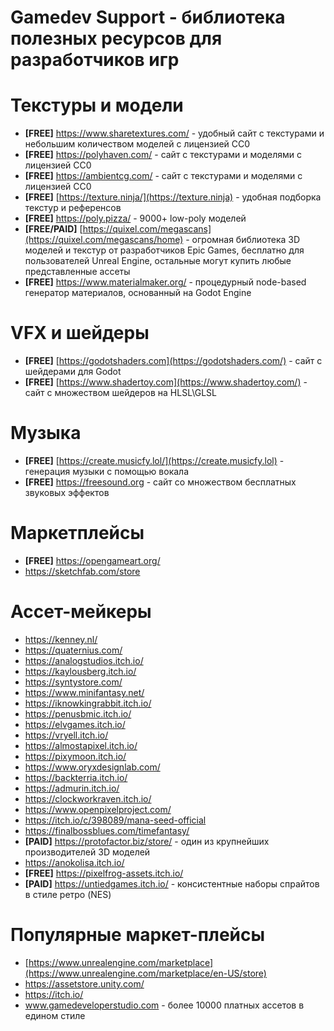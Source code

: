 # Gamedev Support - библиотека полезных ресурсов для разработчиков игр


# Текстуры и модели
- **[FREE]** https://www.sharetextures.com/ - удобный сайт с текстурами и небольшим количеством моделей с лицензией CC0
- **[FREE]** https://polyhaven.com/ - сайт с текстурами и моделями с лицензией СС0
- **[FREE]** https://ambientcg.com/ - сайт с текстурами и моделями с лицензией CC0
- **[FREE]** [https://texture.ninja/](https://texture.ninja) - удобная подборка текстур и референсов
- **[FREE]** https://poly.pizza/ - 9000+ low-poly моделей
- **[FREE/PAID]** [https://quixel.com/megascans](https://quixel.com/megascans/home) - огромная библиотека 3D моделей и текстур от разработчиков Epic Games, бесплатно для пользователей Unreal Engine, остальные могут купить любые представленные ассеты
- **[FREE]** https://www.materialmaker.org/ - процедурный node-based генератор материалов, основанный на Godot Engine

# VFX и шейдеры
- **[FREE]** [https://godotshaders.com](https://godotshaders.com/) - сайт с шейдерами для Godot
- **[FREE]** [https://www.shadertoy.com](https://www.shadertoy.com/) - сайт с множеством шейдеров на HLSL\GLSL

# Музыка
- **[FREE]** [https://create.musicfy.lol/](https://create.musicfy.lol) - генерация музыки с помощью вокала
- **[FREE]** https://freesound.org - сайт со множеством бесплатных звуковых эффектов

# Маркетплейсы
- **[FREE]** https://opengameart.org/
- https://sketchfab.com/store

# Ассет-мейкеры
- https://kenney.nl/
- https://quaternius.com/
- https://analogstudios.itch.io/
- https://kaylousberg.itch.io/
- https://syntystore.com/
- https://www.minifantasy.net/
- https://iknowkingrabbit.itch.io/
- https://penusbmic.itch.io/
- https://elvgames.itch.io/
- https://vryell.itch.io/
- https://almostapixel.itch.io/
- https://pixymoon.itch.io/
- https://www.oryxdesignlab.com/
- https://backterria.itch.io/
- https://admurin.itch.io/
- https://clockworkraven.itch.io/
- https://www.openpixelproject.com/
- https://itch.io/c/398089/mana-seed-official
- https://finalbossblues.com/timefantasy/
- **[PAID]** https://protofactor.biz/store/ - один из крупнейших производителей 3D моделей
- https://anokolisa.itch.io/
- **[FREE]** https://pixelfrog-assets.itch.io/
- **[PAID]** https://untiedgames.itch.io/ - консистентные наборы спрайтов в стиле ретро (NES)

# Популярные маркет-плейсы
- [https://www.unrealengine.com/marketplace](https://www.unrealengine.com/marketplace/en-US/store)
- https://assetstore.unity.com/
- https://itch.io/
- www.gamedeveloperstudio.com - более 10000 платных ассетов в едином стиле
